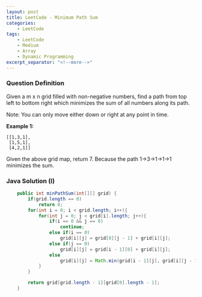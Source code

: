 ```yaml
---
layout: post
title: LeetCode - Minimum Path Sum
categories:
    - LeetCode
tags:
    - LeetCode
    - Medium
    - Array
    - Dynamic Programming
excerpt_separator: "<!--more-->"
---
```


### Question Definition

Given a m x n grid filled with non-negative numbers, find a path from top left to bottom right which minimizes the sum of all numbers along its path.

Note: You can only move either down or right at any point in time.
<!--more-->

**Example 1:**
```
[[1,3,1],
 [1,5,1],
 [4,2,1]]
 ```

Given the above grid map, return 7. Because the path 1→3→1→1→1 minimizes the sum.

### Java Solution (I)
```java
    public int minPathSum(int[][] grid) {
        if(grid.length == 0)
            return 0;
        for(int i = 0; i < grid.length; i++){
            for(int j = 0; j < grid[i].length; j++){
                if(i == 0 && j == 0)
                    continue;
                else if(i == 0)
                    grid[i][j] = grid[0][j - 1] + grid[i][j];
                else if(j == 0)
                    grid[i][j] = grid[i - 1][0] + grid[i][j];
                else
                    grid[i][j] = Math.min(grid[i - 1][j], grid[i][j - 1]) + grid[i][j];
            }
        }

        return grid[grid.length - 1][grid[0].length - 1];
    }
```